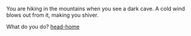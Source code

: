 You are hiking in the mountains when you see a dark cave. A cold wind blows out from it, making you shiver.

What do you do?
[head-home](heading-home.md)